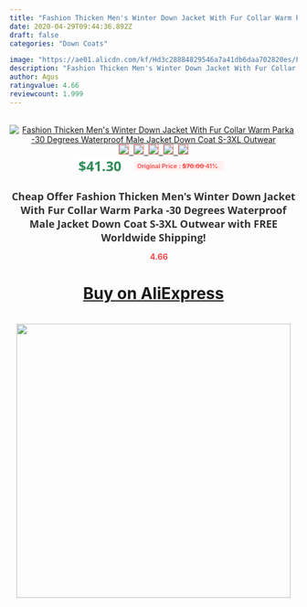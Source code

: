 ```yaml
---
title: "Fashion Thicken Men's Winter Down Jacket With Fur Collar Warm Parka -30 Degrees Waterproof Male Jacket Down Coat S-3XL Outwear"
date: 2020-04-29T09:44:36.892Z
draft: false
categories: "Down Coats"

image: "https://ae01.alicdn.com/kf/Hd3c28884829546a7a41db6daa702820es/Fashion-Thicken-Men-s-Winter-Down-Jacket-With-Fur-Collar-Warm-Parka-30-Degrees-Waterproof-Male.jpg"
description: "Fashion Thicken Men's Winter Down Jacket With Fur Collar Warm Parka -30 Degrees Waterproof Male Jacket Down Coat S-3XL Outwear"
author: Agus
ratingvalue: 4.66
reviewcount: 1.999
---
```

<br>
<div style="text-align: center;">
<a href="https://s.click.aliexpress.com/e/_9xRL7B" target="_blank" rel="nofollow noopener noreferrer"><img alt="Fashion Thicken Men's Winter Down Jacket With Fur Collar Warm Parka -30 Degrees Waterproof Male Jacket Down Coat S-3XL Outwear" class="magnifier-image" src="https://ae01.alicdn.com/kf/Hd3c28884829546a7a41db6daa702820es/Fashion-Thicken-Men-s-Winter-Down-Jacket-With-Fur-Collar-Warm-Parka-30-Degrees-Waterproof-Male.jpg_640x640.jpg">
<br>
<img style="border:1px solid salmon" src="https://ae01.alicdn.com/kf/Hd3c28884829546a7a41db6daa702820es/Fashion-Thicken-Men-s-Winter-Down-Jacket-With-Fur-Collar-Warm-Parka-30-Degrees-Waterproof-Male.jpg_120x120.jpg">&nbsp;&nbsp;<img style="border:1px solid salmon" src="https://ae01.alicdn.com/kf/H17c34b753837401ca06c12a11613e75aV/Fashion-Thicken-Men-s-Winter-Down-Jacket-With-Fur-Collar-Warm-Parka-30-Degrees-Waterproof-Male.jpg_120x120.jpg">&nbsp;&nbsp;<img style="border:1px solid salmon" src="https://ae01.alicdn.com/kf/H07452bc6998c4b87abb7c44ac1f770fc5/Fashion-Thicken-Men-s-Winter-Down-Jacket-With-Fur-Collar-Warm-Parka-30-Degrees-Waterproof-Male.jpg_120x120.jpg">&nbsp;&nbsp;<img style="border:1px solid salmon" src="https://ae01.alicdn.com/kf/H2b9665ae8a304d92adb4b9a8c3ecad67A/Fashion-Thicken-Men-s-Winter-Down-Jacket-With-Fur-Collar-Warm-Parka-30-Degrees-Waterproof-Male.jpg_120x120.jpg">&nbsp;&nbsp;<img style="border:1px solid salmon" src="https://ae01.alicdn.com/kf/Hd06c613de18d4f5b9bf51e2754de959ae/Fashion-Thicken-Men-s-Winter-Down-Jacket-With-Fur-Collar-Warm-Parka-30-Degrees-Waterproof-Male.jpg_120x120.jpg"></a></div><br0>
<div style="text-align: center;"><span style="background-color: white; border: 0px; box-sizing: border-box; color: seagreen; display: inline-block; font-family: &quot;open sans&quot; , &quot;arial&quot; , &quot;helvetica&quot; , sans-serif , &quot;heiti&quot;; font-size: 24px; font-stretch: inherit; font-weight: 700; line-height: inherit; margin: 0px 10px 0px 0px; padding: 0px; vertical-align: middle;">$41.30 </span>
<span style="background: rgb(255 , 241 , 241); border-radius: 3px; border: 0px; box-sizing: border-box; color: #ff4747; display: inline-block; font-family: inherit; font-size: 12px; font-stretch: inherit; font-style: inherit; font-variant: inherit; font-weight: 600; line-height: inherit; margin: 0px; padding: 2px 5px; transform: scale(0.9); vertical-align: middle;">Original Price : <b style="text-decoration: line-through;">$70.00 </b> 41%&nbsp;&nbsp;</span></div>
<h1 style="color: #333333; display: inline-block; font-family: &quot;open sans&quot; , &quot;arial&quot; , &quot;helvetica&quot; , sans-serif , &quot;heiti&quot;; font-size: 18px; font-stretch: inherit; font-weight: 700; text-align: center;">Cheap Offer Fashion Thicken Men's Winter Down Jacket With Fur Collar Warm Parka -30 Degrees Waterproof Male Jacket Down Coat S-3XL Outwear with FREE Worldwide Shipping!</h1>
<div style="color: #ff4747; text-align: center;">
<img src="https://4.bp.blogspot.com/-M0ZcTcb-5uY/XleCXlxnR4I/AAAAAAAAAEc/OrjgMkXV1oMQFaCRZj5HQwOCBcu3w1FegCPcBGAYYCw/s1600/star.png" style="height: 15px;">&nbsp;<b>4.66</b></div>
<div class="button_cont" align="center"><a class="buynow_a" href="https://s.click.aliexpress.com/e/_9xRL7B" target="_blank" rel="nofollow noopener noreferrer"><H1>Buy on AliExpress</H1></a></div><br>
<div class="separator" style="clear: both; text-align: center;">
<img src="https://lh3.googleusercontent.com/-pTy5HemUv9M/XlePHvY0dAI/AAAAAAAAAE4/0nX5iRUoIWY8eMW9Dpxeirr157OZliDIgCLcBGAsYHQ/s1600/badge.gif" width="480">
</div>
